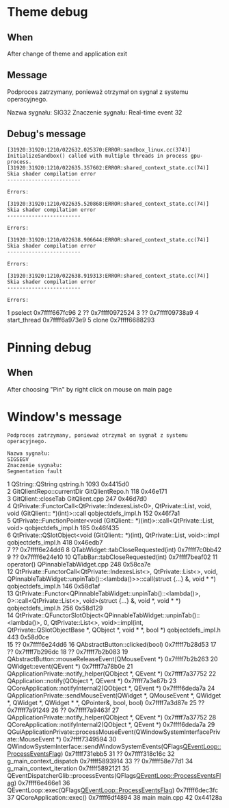 
# Theme debug

## When

After change of theme and application exit

## Message

Podproces zatrzymany, ponieważ otrzymał on sygnał z systemu operacyjnego.

Nazwa sygnału: 
SIG32
Znaczenie sygnału: 
Real-time event 32


## Debug's message

```
[31920:31920:1210/022632.025370:ERROR:sandbox_linux.cc(374)] InitializeSandbox() called with multiple threads in process gpu-process.
[31920:31920:1210/022635.357602:ERROR:shared_context_state.cc(74)] Skia shader compilation error
------------------------

Errors:

[31920:31920:1210/022635.520868:ERROR:shared_context_state.cc(74)] Skia shader compilation error
------------------------

Errors:

[31920:31920:1210/022638.906644:ERROR:shared_context_state.cc(74)] Skia shader compilation error
------------------------

Errors:

[31920:31920:1210/022638.919313:ERROR:shared_context_state.cc(74)] Skia shader compilation error
------------------------

Errors:

```

1 pselect        0x7ffff667fc96 
2 ??             0x7ffff0972524 
3 ??             0x7ffff09738a9 
4 start_thread   0x7ffff6a973e9 
5 clone          0x7ffff6688293 



# Pinning debug

## When

After choosing "Pin" by right click on mouse on main page


# Window's message

```
Podproces zatrzymany, ponieważ otrzymał on sygnał z systemu operacyjnego.

Nazwa sygnału: 
SIGSEGV
Znaczenie sygnału: 
Segmentation fault
```


1  QString::QString                                                                                                                                                            qstring.h              1093 0x4415d0       
2  GitQlientRepo::currentDir                                                                                                                                                   GitQlientRepo.h        118  0x46e171       
3  GitQlient::closeTab                                                                                                                                                         GitQlient.cpp          247  0x46d7d0       
4  QtPrivate::FunctorCall<QtPrivate::IndexesList<0>, QtPrivate::List<int>, void, void (GitQlient:: *)(int)>::call                                                              qobjectdefs_impl.h     152  0x46f7a1       
5  QtPrivate::FunctionPointer<void (GitQlient:: *)(int)>::call<QtPrivate::List<int>, void>                                                                                     qobjectdefs_impl.h     185  0x46f435       
6  QtPrivate::QSlotObject<void (GitQlient:: *)(int), QtPrivate::List<int>, void>::impl                                                                                         qobjectdefs_impl.h     418  0x46edb7       
7  ??                                                                                                                                                                                                      0x7ffff6e24dd6 
8  QTabWidget::tabCloseRequested(int)                                                                                                                                                                      0x7ffff7c0bb42 
9  ??                                                                                                                                                                                                      0x7ffff6e24e10 
10 QTabBar::tabCloseRequested(int)                                                                                                                                                                         0x7ffff7beaf02 
11 operator()                                                                                                                                                                  QPinnableTabWidget.cpp 248  0x58ca7e       
12 QtPrivate::FunctorCall<QtPrivate::IndexesList<>, QtPrivate::List<>, void, QPinnableTabWidget::unpinTab()::<lambda()>>::call(struct {...} &, void * *)                       qobjectdefs_impl.h     146  0x58d1af       
13 QtPrivate::Functor<QPinnableTabWidget::unpinTab()::<lambda()>, 0>::call<QtPrivate::List<>, void>(struct {...} &, void *, void * *)                                          qobjectdefs_impl.h     256  0x58d129       
14 QtPrivate::QFunctorSlotObject<QPinnableTabWidget::unpinTab()::<lambda()>, 0, QtPrivate::List<>, void>::impl(int, QtPrivate::QSlotObjectBase *, QObject *, void * *, bool *) qobjectdefs_impl.h     443  0x58d0ce       
15 ??                                                                                                                                                                                                      0x7ffff6e24dd6 
16 QAbstractButton::clicked(bool)                                                                                                                                                                          0x7ffff7b28d53 
17 ??                                                                                                                                                                                                      0x7ffff7b296dc 
18 ??                                                                                                                                                                                                      0x7ffff7b2b083 
19 QAbstractButton::mouseReleaseEvent(QMouseEvent *)                                                                                                                                                       0x7ffff7b2b263 
20 QWidget::event(QEvent *)                                                                                                                                                                                0x7ffff7a78b0e 
21 QApplicationPrivate::notify_helper(QObject *, QEvent *)                                                                                                                                                 0x7ffff7a37752 
22 QApplication::notify(QObject *, QEvent *)                                                                                                                                                               0x7ffff7a3e87b 
23 QCoreApplication::notifyInternal2(QObject *, QEvent *)                                                                                                                                                  0x7ffff6deda7a 
24 QApplicationPrivate::sendMouseEvent(QWidget *, QMouseEvent *, QWidget *, QWidget *, QWidget * *, QPointer<QWidget>&, bool, bool)                                                                        0x7ffff7a3d87e 
25 ??                                                                                                                                                                                                      0x7ffff7a91249 
26 ??                                                                                                                                                                                                      0x7ffff7a9463f 
27 QApplicationPrivate::notify_helper(QObject *, QEvent *)                                                                                                                                                 0x7ffff7a37752 
28 QCoreApplication::notifyInternal2(QObject *, QEvent *)                                                                                                                                                  0x7ffff6deda7a 
29 QGuiApplicationPrivate::processMouseEvent(QWindowSystemInterfacePrivate::MouseEvent *)                                                                                                                  0x7ffff7349594 
30 QWindowSystemInterface::sendWindowSystemEvents(QFlags<QEventLoop::ProcessEventsFlag>)                                                                                                                   0x7ffff731ebb5 
31 ??                                                                                                                                                                                                      0x7ffff318c16c 
32 g_main_context_dispatch                                                                                                                                                                                 0x7ffff5893914 
33 ??                                                                                                                                                                                                      0x7ffff58e77d1 
34 g_main_context_iteration                                                                                                                                                                                0x7ffff5892121 
35 QEventDispatcherGlib::processEvents(QFlags<QEventLoop::ProcessEventsFlag>)                                                                                                                              0x7ffff6e466e1 
36 QEventLoop::exec(QFlags<QEventLoop::ProcessEventsFlag>)                                                                                                                                                 0x7ffff6dec3fc 
37 QCoreApplication::exec()                                                                                                                                                                                0x7ffff6df4894 
38 main                                                                                                                                                                        main.cpp               42   0x44128a       

